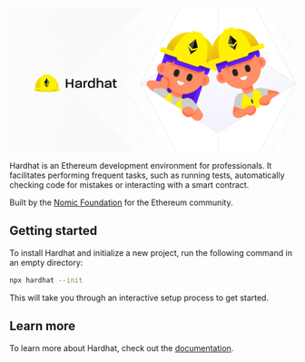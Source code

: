 ![](https://raw.githubusercontent.com/NomicFoundation/hardhat/main/img/hardhat-header.png)

Hardhat is an Ethereum development environment for professionals. It facilitates performing frequent tasks, such as running tests, automatically checking code for mistakes or interacting with a smart contract.

Built by the [Nomic Foundation](https://nomic.foundation/) for the Ethereum community.

## Getting started

To install Hardhat and initialize a new project, run the following command in an empty directory:

```bash
npx hardhat --init
```

This will take you through an interactive setup process to get started.

## Learn more

To learn more about Hardhat, check out the [documentation](https://hardhat.org/docs/).
